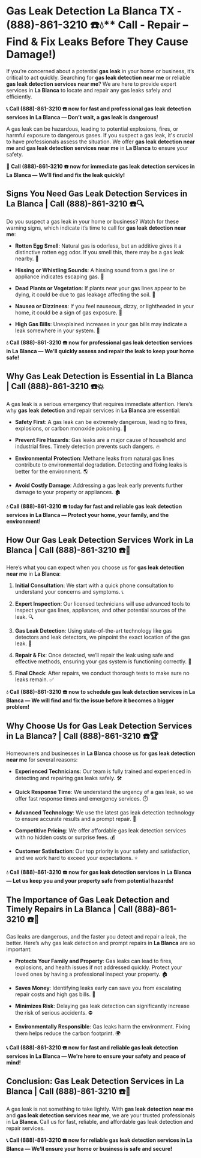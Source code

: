 # Gas Leak Detection La Blanca TX - (888)-861-3210 ☎️💧** Call - Repair – Find & Fix Leaks Before They Cause Damage!)

If you’re concerned about a potential **gas leak** in your home or business, it’s critical to act quickly. Searching for **gas leak detection near me** or reliable **gas leak detection services near me**? We are here to provide expert services in **La Blanca** to locate and repair any gas leaks safely and efficiently.

**📞 Call (888)-861-3210 ☎️ now for fast and professional gas leak detection services in La Blanca — Don’t wait, a gas leak is dangerous!**

A gas leak can be hazardous, leading to potential explosions, fires, or harmful exposure to dangerous gases. If you suspect a gas leak, it's crucial to have professionals assess the situation. We offer **gas leak detection near me** and **gas leak detection services near me** in **La Blanca** to ensure your safety.

**🚨 Call (888)-861-3210 ☎️ now for immediate gas leak detection services in La Blanca — We’ll find and fix the leak quickly!**

## **Signs You Need Gas Leak Detection Services in La Blanca | Call (888)-861-3210 ☎️🔍**

Do you suspect a gas leak in your home or business? Watch for these warning signs, which indicate it’s time to call for **gas leak detection near me**:

- **Rotten Egg Smell**: Natural gas is odorless, but an additive gives it a distinctive rotten egg odor. If you smell this, there may be a gas leak nearby. 💨
- **Hissing or Whistling Sounds**: A hissing sound from a gas line or appliance indicates escaping gas. 📣
- **Dead Plants or Vegetation**: If plants near your gas lines appear to be dying, it could be due to gas leakage affecting the soil. 🌱
- **Nausea or Dizziness**: If you feel nauseous, dizzy, or lightheaded in your home, it could be a sign of gas exposure. 🤢
- **High Gas Bills**: Unexplained increases in your gas bills may indicate a leak somewhere in your system. 💸

**💧 Call (888)-861-3210 ☎️ now for professional gas leak detection services in La Blanca — We’ll quickly assess and repair the leak to keep your home safe!**

## **Why Gas Leak Detection is Essential in La Blanca | Call (888)-861-3210 ☎️💥**

A gas leak is a serious emergency that requires immediate attention. Here’s why **gas leak detection** and repair services in **La Blanca** are essential:

- **Safety First**: A gas leak can be extremely dangerous, leading to fires, explosions, or carbon monoxide poisoning. 🛑
- **Prevent Fire Hazards**: Gas leaks are a major cause of household and industrial fires. Timely detection prevents such dangers. 🔥
- **Environmental Protection**: Methane leaks from natural gas lines contribute to environmental degradation. Detecting and fixing leaks is better for the environment. 🌎
- **Avoid Costly Damage**: Addressing a gas leak early prevents further damage to your property or appliances. 🏚️

**💧 Call (888)-861-3210 ☎️ today for fast and reliable gas leak detection services in La Blanca — Protect your home, your family, and the environment!**

## **How Our Gas Leak Detection Services Work in La Blanca | Call (888)-861-3210 ☎️🔧**

Here’s what you can expect when you choose us for **gas leak detection near me** in **La Blanca**:

1. **Initial Consultation**: We start with a quick phone consultation to understand your concerns and symptoms. 📞
2. **Expert Inspection**: Our licensed technicians will use advanced tools to inspect your gas lines, appliances, and other potential sources of the leak. 🔍
3. **Gas Leak Detection**: Using state-of-the-art technology like gas detectors and leak detectors, we pinpoint the exact location of the gas leak. 🔬
4. **Repair & Fix**: Once detected, we’ll repair the leak using safe and effective methods, ensuring your gas system is functioning correctly. 🔧
5. **Final Check**: After repairs, we conduct thorough tests to make sure no leaks remain. ✅

**💧 Call (888)-861-3210 ☎️ now to schedule gas leak detection services in La Blanca — We will find and fix the issue before it becomes a bigger problem!**

## **Why Choose Us for Gas Leak Detection Services in La Blanca? | Call (888)-861-3210 ☎️🏆**

Homeowners and businesses in **La Blanca** choose us for **gas leak detection near me** for several reasons:

- **Experienced Technicians**: Our team is fully trained and experienced in detecting and repairing gas leaks safely. 🛠️
- **Quick Response Time**: We understand the urgency of a gas leak, so we offer fast response times and emergency services. ⏱️
- **Advanced Technology**: We use the latest gas leak detection technology to ensure accurate results and a prompt repair. 🧪
- **Competitive Pricing**: We offer affordable gas leak detection services with no hidden costs or surprise fees. 💰
- **Customer Satisfaction**: Our top priority is your safety and satisfaction, and we work hard to exceed your expectations. ⭐

**💧 Call (888)-861-3210 ☎️ now for gas leak detection services in La Blanca — Let us keep you and your property safe from potential hazards!**

## **The Importance of Gas Leak Detection and Timely Repairs in La Blanca | Call (888)-861-3210 ☎️🚨**

Gas leaks are dangerous, and the faster you detect and repair a leak, the better. Here’s why gas leak detection and prompt repairs in **La Blanca** are so important:

- **Protects Your Family and Property**: Gas leaks can lead to fires, explosions, and health issues if not addressed quickly. Protect your loved ones by having a professional inspect your property. 🏠
- **Saves Money**: Identifying leaks early can save you from escalating repair costs and high gas bills. 💸
- **Minimizes Risk**: Delaying gas leak detection can significantly increase the risk of serious accidents. ⛔
- **Environmentally Responsible**: Gas leaks harm the environment. Fixing them helps reduce the carbon footprint. 🌍

**📞 Call (888)-861-3210 ☎️ now for fast and reliable gas leak detection services in La Blanca — We’re here to ensure your safety and peace of mind!**

## **Conclusion: Gas Leak Detection Services in La Blanca | Call (888)-861-3210 ☎️💨**

A gas leak is not something to take lightly. With **gas leak detection near me** and **gas leak detection services near me**, we are your trusted professionals in **La Blanca**. Call us for fast, reliable, and affordable gas leak detection and repair services.

**📞 Call (888)-861-3210 ☎️ now for reliable gas leak detection services in La Blanca — We’ll ensure your home or business is safe and secure!**
